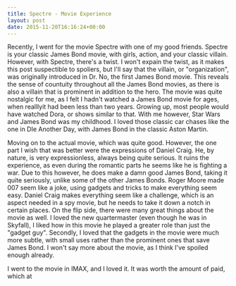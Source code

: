```yaml
---
title: Spectre - Movie Experience
layout: post
date: 2015-11-20T16:16:24+00:00
---
```


Recently, I went for the movie Spectre with one of my good friends. Spectre is your classic James Bond movie, with girls, action, and your classic villain. However, with Spectre, there's a twist. I won't expain the twist, as it makes this post suspectible to spoliers, but I'll say that the villain, or "organization", was originally introduced in Dr. No, the first James Bond movie. This reveals the sense of countuity throughout all the James Bond movies, as there is also a villain that is prominent in addition to the hero.  The movie was quite nostalgic for me, as I felt I hadn't watched a James Bond movie for ages, when realllyit had been less than two years. Growing up, most people would have watched Dora, or shows similar to that. With me however, Star Wars and James Bond was my childhood. I loved those classic car chases like the one in DIe Another Day, with James Bond in the classic Aston Martin.

Moving on to the actual movie, which was quite good. However, the one part I wish that was better were the expressions of Daniel Craig. He, by nature, is very expressionless, always being quite serious. It ruins the experience, as even during the romantic parts he seems like he is fighting a war. Due to this however, he does make a damn good James Bond, taking it quite seriously, unlike some of the other James Bonds. Roger Moore made 007 seem like a joke, using gadgets and tricks to make everything seem easy. Daniel Craig makes everything seem like a challenge, which is an aspect needed in a spy movie, but he needs to take it down a notch in certain places. On the flip side, there were many great things about the movie as well. I loved the new quartermaster (even though he was in Skyfall), I liked how in this movie he played a greater role than just the "gadget guy".  Secondly, I loved that the gadgets in the movie were much more subtle, with small uses rather than the prominent ones that save James Bond. I won't say more about the movie, as I think I've spoiled enough already.

I went to the movie in IMAX, and I loved it. It was worth the amount of paid, which at 